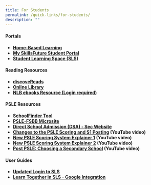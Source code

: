 ```yaml
---
title: For Students
permalink: /quick-links/for-students/
description: ""
---
```

#### Portals

* [**Home-Based Learning**](https://sites.google.com/moe.edu.sg/gesps-hbl/home?authuser=1)
* [**My SkillsFuture Student Portal**](https://www.myskillsfuture.gov.sg/content/student/en/primary.html)
* [**Student Learning Space (SLS)**](https://vle.learning.moe.edu.sg/login)


#### Reading Resources

*   [**discoveReads**](http://www.nlb.gov.sg/discovereads/)
*   [**Online Library**](https://ganengsengpri.spydus.com.sg/cgi-bin/spydus.exe/MSGTRN/OPAC/HOME)
*   [**NLB ebooks Resource (Login required)**](http://eresources.nlb.gov.sg/main/Browse?browseBy=children)

#### PSLE Resources

*   [**SchoolFinder Tool**](https://moe.gov.sg/schoolfinder)
*   [**PSLE-FSBB Microsite**](https://go.gov.sg/pslefsbb)
*   [**Direct School Admission (DSA) - Sec Website**](https://www.moe.gov.sg/dsa-sec)
*   **[Changes to the PSLE Scoring and S1 Posting](https://www.youtube.com/watch?v=XNhLvEk_B90&t=12s) (YouTube video)**
*   **[New PSLE Scoring System Explainer 1](https://go.gov.sg/psle-explainer-1) (YouTube video)**
*   **[New PSLE Scoring System Explainer 2](https://go.gov.sg/psle-explainer-2) (YouTube video)**
*   **[Post PSLE: Choosing a Secondary School](https://go.gov.sg/postpsle-choosing-a-secondary-school) (YouTube video)**

#### User Guides
* [**Updated Login to SLS**](https://www.learning.moe.edu.sg/sls/user-guide/vle/logintroubleshooting/index.html)
* [**Learn Together in SLS - Google Integration**](https://www.learning.moe.edu.sg/sls/students/user-guide/vle/student/Integration/AboutGoogle.html)